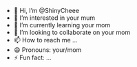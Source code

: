 - 👋 Hi, I’m @ShinyCheee
- 👀 I’m interested in your mum
- 🌱 I’m currently learning your mom
- 💞️ I’m looking to collaborate on your mom
- 📫 How to reach me ...
- 😄 Pronouns: your/mom
- ⚡ Fun fact: ...

<!---
ShinyCheee/ShinyCheee is a ✨ special ✨ repository because its `README.md` (this file) appears on your GitHub profile.
You can click the Preview link to take a look at your changes.
--->

